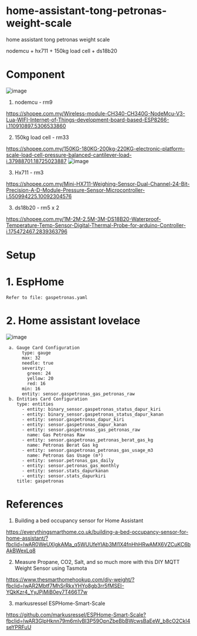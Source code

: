 # home-assistant-tong-petronas-weight-scale
home assistant tong petronas weight scale


nodemcu + hx711 + 150kg load cell + ds18b20

# Component
![image](https://user-images.githubusercontent.com/63136346/234551543-9d91a1eb-098c-44b9-a607-453c5fc50a25.png)

1. nodemcu - rm9

https://shopee.com.my/Wireless-module-CH340-CH340G-NodeMcu-V3-Lua-WIFI-Internet-of-Things-development-board-based-ESP8266-i.110910897.5306533860

2. 150kg load cell - rm33

https://shopee.com.my/150KG-180KG-200kg-220KG-electronic-platform-scale-load-cell-pressure-balanced-cantilever-load-i.37988701.18725023887
![image](https://user-images.githubusercontent.com/63136346/234546371-478ccb44-5652-40d2-93b7-9651d2b56cd1.png)

3. Hx711 - rm3

https://shopee.com.my/Mini-HX711-Weighing-Sensor-Dual-Channel-24-Bit-Precision-A-D-Module-Pressure-Sensor-Microcontroller-i.550994225.10092304576

3. ds18b20 - rm5 x 2

https://shopee.com.my/1M-2M-2.5M-3M-DS18B20-Waterproof-Temperature-Temp-Sensor-Digital-Thermal-Probe-for-arduino-Controller-i.175472467.2839363796

# Setup

# 1. EspHome
    Refer to file: gaspetronas.yaml


# 2. Home assistant lovelace

![image](https://user-images.githubusercontent.com/63136346/234546103-12da242a-89da-41b4-8d72-22b24de7a6bb.png)

     a. Gauge Card Configuration
          type: gauge
          max: 32
          needle: true
          severity:
            green: 24
            yellow: 20
            red: 16
          min: 16
          entity: sensor.gaspetronas_gas_petronas_raw
     b. Entities Card Configuration
        type: entities
          - entity: binary_sensor.gaspetronas_status_dapur_kiri
          - entity: binary_sensor.gaspetronas_status_dapur_kanan
          - entity: sensor.gaspetronas_dapur_kiri
          - entity: sensor.gaspetronas_dapur_kanan
          - entity: sensor.gaspetronas_gas_petronas_raw
            name: Gas Petronas Raw
          - entity: sensor.gaspetronas_petronas_berat_gas_kg
            name: Petronas Berat Gas kg
          - entity: sensor.gaspetronas_petronas_gas_usage_m3
            name: Petronas Gas Usage (m³)
          - entity: sensor.petronas_gas_daily
          - entity: sensor.petronas_gas_monthly
          - entity: sensor.stats_dapurkanan
          - entity: sensor.stats_dapurkiri
        title: gaspetronas

# References
1. Building a bed occupancy sensor for Home Assistant

https://everythingsmarthome.co.uk/building-a-bed-occupancy-sensor-for-home-assistant/?fbclid=IwAR0WeUXlgkAMa_q5WUUfeYlAb3Ml1X4fnHhHRwAMX6VZCuKC6bAkBWexLq8

2. Measure Propane, CO2, Salt, and so much more with this DIY MQTT Weight Sensor using Tasmota

https://www.thesmarthomehookup.com/diy-weight/?fbclid=IwAR2Mbtf7MhSrRkxYHYo8gb3rr5fMSEI-YQkKzr4_YyJPjMiB0ey7T466T7w

3. markusressel ESPHome-Smart-Scale

https://github.com/markusressel/ESPHome-Smart-Scale?fbclid=IwAR3GlpHknn79m6mIvBI3P59OpnZbeBbBWcwsBaEeW_b8cO2CkI4seYPRFuU
